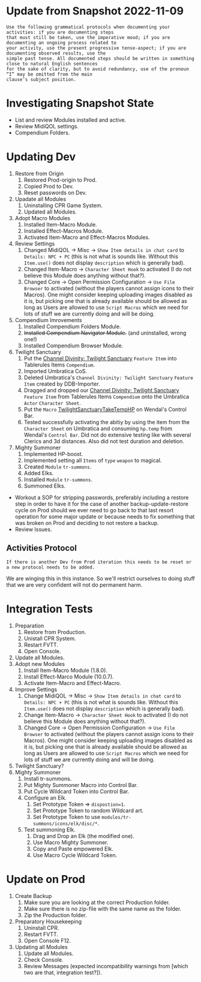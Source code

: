 # Update from Snapshot 2022-11-09

```
Use the following grammatical protocols when documenting your activities: if you are documenting steps
that must still be taken, use the imperative mood; if you are documenting an ongoing process related to 
your activity, use the present progressive tense-aspect; if you are documenting observed results, use the 
simple past tense. All documented steps should be written in something close to natural English sentences 
for the sake of clarity, but to avoid redundancy, use of the pronoun “I” may be omitted from the main 
clause’s subject position.
```


# Investigating Snapshot State

+ List and review Modules installed and active.
+ Review MidiQOL settings.
+ Compendium Folders.


# Updating Dev

1. Restore from Origin
    1. Restored Prod-origin to Prod.
    1. Copied Prod to Dev.
    1. Reset passwords on Dev.
1. Upadate all Modules
    1. Uninstalling CPR Game System.
    1. Updated all Modules.
1. Adopt Macro Modules
    1. Installed Item-Macro Module.
    1. Installed Effect-Macros Module.
    1. Activated Item-Macro and Effect-Macros Modules.
1. Review Settings
    1. Changed MidiQOL -> Misc -> `Show Item details in chat card` to `Details: NPC + PC` (this is not what is sounds like. Without this `Item.use()` does not display `description` which is generally bad).
    1. Changed Item-Macro -> `Character Sheet Hook` to activated (I do not believe this Module does anything without that?).
    1. Changed Core -> Open Permission Configuration -> `Use File Browser` to activated (without the players cannot assign icons to their Macros). One might consider keeping uploading images disabled as it is, but picking one that is already available should be allowed as long as Users are allowed to use `Script Macros` which we need for lots of stuff we are currently doing and will be doing.
1. Compendium Imrovements
    1. Installed Compendium Folders Module.
    1. ~~Installed Compendium Navigator Module.~~ (and uninstalled, wrong one!)
    1. Installed Compendium Browser Module.
1. Twilight Sanctuary
    1. Put the [Channel Divinity: Twilight Sanctuary](https://github.com/itteerde/fvttconfig/blob/main/tools/item/feat/fvtt-Item-channel-divinity_-twilight-sanctuary.json) `Feature Item` into Tablerules Items `Compendium`.
    1. Imported Umbratica CoS.
    1. Deleted Umbratica's `Channel Divinity: Twilight Sanctuary` `Feature Item` created by DDB-Importer.
    1. Dragged and dropped our [Channel Divinity: Twilight Sanctuary](https://github.com/itteerde/fvttconfig/blob/main/tools/item/feat/fvtt-Item-channel-divinity_-twilight-sanctuary.json) `Feature Item` from Tablerules Items `Compendium` onto the Umbratica `Actor` `Character Sheet`.
    1. Put the `Macro` [TwilightSanctuaryTakeTempHP](https://github.com/itteerde/fvttconfig/blob/main/tools/macros/gm/TwilightSanctuaryTakeTempHP.js) on Wendal's Control Bar.
    1. Tested successfully activating the abitiy by using the item from the `Character Sheet` on Umbratica and consuming `hp.temp` from Wendal's `Control Bar`. Did not do extensive testing like with several Clerics and 3d distances. Also did not test duration and deletion.
1. Mighty Summoner
    1. Implemented HP-boost.
    1. Implemented setting all `Items` of `type` `weapon` to magical.
    1. Created `Module` `tr-summons`.
    1. Added Elks.
    1. Installed `Module` `tr-summons`.
    1. Summoned Elks.

+ Workout a SOP for stripping passwords, preferably including a restore step in order to have it for the case of another backup-update-restore cycle on Prod should we ever need to go back to that last resort operation for some major update or because needs to fix something that was broken on Prod and deciding to not restore a backup.
+ Review Issues.

## Activities Protocol

```
If there is another Dev from Prod iteration this needs to be reset or a new protocol needs to be added.
```

We are winging this in this instance. So we'll restrict ourselves to doing stuff that we are very confident will not do permanent harm.


# Integration Tests

1. Preparation
    1. Restore from Production.
    1. Unistall CPR System.
    1. Restart FVTT.
    1. Open Console.
1. Update all Modules.
1. Adopt new Modules
    1. Install Item-Macro Module (1.8.0).
    1. Install Effect-Marco Module (10.0.7).
    1. Activate Item-Macro and Effect-Macro.
1. Improve Settings
    1. Change MidiQOL -> Misc -> `Show Item details in chat card` to `Details: NPC + PC` (this is not what is sounds like. Without this `Item.use()` does not display `description` which is generally bad).
    1. Change Item-Macro -> `Character Sheet Hook` to activated (I do not believe this Module does anything without that?).
    1. Changed Core -> Open Permission Configuration -> `Use File Browser` to activated (without the players cannot assign icons to their Macros). One might consider keeping uploading images disabled as it is, but picking one that is already available should be allowed as long as Users are allowed to use `Script Macros` which we need for lots of stuff we are currently doing and will be doing.
1. Twilight Sanctuary?
1. Mighty Summoner
    1. Install tr-summons.
    1. Put Mighty Summoner Macro into Control Bar.
    1. Put Cycle Wildcard Token into Control Bar.
    1. Configure an Elk.
        1. Set Prototype Token => `dispostion=1`.
        1. Set Prototype Token to random Wildcard art.
        1. Set Prototype Token to use `modules/tr-summons/icons/elk/disc/*`.
    1. Test summoning Elk.
        1. Drag and Drop an Elk (the modified one).
        1. Use Macro Mighty Summoner.
        1. Copy and Paste empowered Elk.
        1. Use Macro Cycle Wildcard Token.


# Update on Prod

1. Create Backup
    1. Make sure you are looking at the correct Production folder.
    1. Make sure there is no zip-file with the same name as the folder.
    1. Zip the Production folder.
1. Preparatory Housekeeping
    1. Uninstall CPR.
    1. Restart FVTT.
    1. Open Console F12.
1. Updating all Modules
    1. Update all Modules.
    1. Check Console.
    1. Review Messages (expected incompatibility warnings from [which two are that, integration test?]).